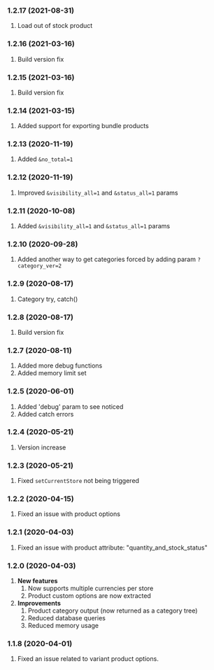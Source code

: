 ### 1.2.17 (2021-08-31)
  1. Load out of stock product

### 1.2.16 (2021-03-16)
  1. Build version fix

### 1.2.15 (2021-03-16)
  1. Build version fix

### 1.2.14 (2021-03-15)
  1. Added support for exporting bundle products

### 1.2.13 (2020-11-19)
  1. Added `&no_total=1`

### 1.2.12 (2020-11-19)
  1. Improved `&visibility_all=1` and `&status_all=1` params

### 1.2.11 (2020-10-08)
  1. Added `&visibility_all=1` and `&status_all=1` params

### 1.2.10 (2020-09-28)
  1. Added another way to get categories forced by adding param `?category_ver=2`

### 1.2.9 (2020-08-17)
  1. Category try, catch()
  
### 1.2.8 (2020-08-17)
  1. Build version fix
  
### 1.2.7 (2020-08-11)
  1. Added more debug functions
  2. Added memory limit set

### 1.2.5 (2020-06-01)
  1. Added 'debug' param to see noticed
  2. Added catch errors

### 1.2.4 (2020-05-21)
  1. Version increase
  
### 1.2.3 (2020-05-21)
  1. Fixed `setCurrentStore` not being triggered
  
### 1.2.2 (2020-04-15)
  1. Fixed an issue with product options

### 1.2.1 (2020-04-03)
  1. Fixed an issue with product attribute: "quantity_and_stock_status"

### 1.2.0 (2020-04-03)
  1. **New features**
        1. Now supports multiple currencies per store
        2. Product custom options are now extracted
  2. **Improvements**
        1. Product category output (now returned as a category tree)
        2. Reduced database queries
        3. Reduced memory usage
  
### 1.1.8 (2020-04-01)
  1. Fixed an issue related to variant product options.
